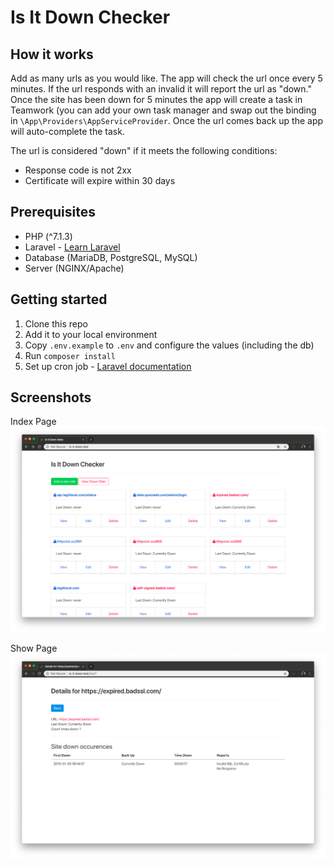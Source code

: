 # Is It Down Checker

## How it works

Add as many urls as you would like. The app will check the url once every 5 minutes. If the url responds with an invalid it will report the url as "down." Once the site has been down for 5 minutes the app will create a task in Teamwork (you can add your own task manager and swap out the binding in `\App\Providers\AppServiceProvider`. Once the url comes back up the app will auto-complete the task.

The url is considered "down" if it meets the following conditions:

- Response code is not 2xx
- Certificate will expire within 30 days

## Prerequisites

- PHP (^7.1.3)
- Laravel - [Learn Laravel](https://laravelfromscratch.com)
- Database (MariaDB, PostgreSQL, MySQL)
- Server (NGINX/Apache)

## Getting started

1. Clone this repo
2. Add it to your local environment
3. Copy `.env.example` to `.env` and configure the values (including the db)
4. Run `composer install`
5. Set up cron job - [Laravel documentation](https://laravel.com/docs/5.7/scheduling#introduction)

## Screenshots

Index Page
![Alt text](/github/screenshot-index.png?raw=true "Optional Title")

Show Page
![Alt text](/github/screenshot-show.png?raw=true "Optional Title")
